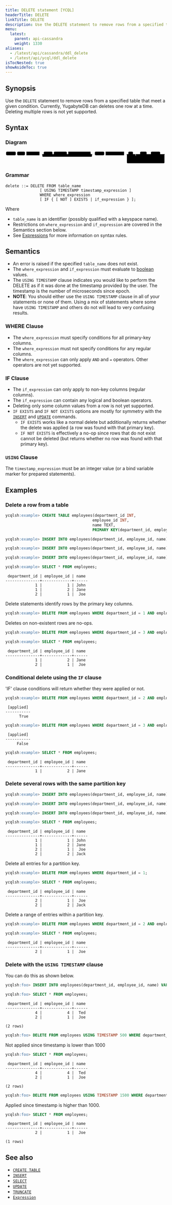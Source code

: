 ```yaml
---
title: DELETE statement [YCQL]
headerTitle: DELETE
linkTitle: DELETE
description: Use the DELETE statement to remove rows from a specified table that meet a given condition. 
menu:
  latest:
    parent: api-cassandra
    weight: 1330
aliases:
  - /latest/api/cassandra/ddl_delete
  - /latest/api/ycql/ddl_delete
isTocNested: true
showAsideToc: true
---
```


## Synopsis

Use the `DELETE` statement to remove rows from a specified table that meet a given condition. Currently, YugabyteDB can deletes one row at a time. Deleting multiple rows is not yet supported.

## Syntax

### Diagram

<svg class="rrdiagram" version="1.1" xmlns:xlink="http://www.w3.org/1999/xlink" xmlns="http://www.w3.org/2000/svg" width="1121" height="95" viewbox="0 0 1121 95"><path class="connector" d="M0 22h5m67 0h10m54 0h10m91 0h30m60 0h10m90 0h10m155 0h20m-360 0q5 0 5 5v8q0 5 5 5h335q5 0 5-5v-8q0-5 5-5m5 0h10m65 0h10m128 0h30m32 0h50m45 0h20m-80 0q5 0 5 5v8q0 5 5 5h55q5 0 5-5v-8q0-5 5-5m5 0h10m64 0h20m-194 0q5 0 5 5v35q0 5 5 5h5m98 0h66q5 0 5-5v-35q0-5 5-5m5 0h20m-276 0q5 0 5 5v53q0 5 5 5h251q5 0 5-5v-53q0-5 5-5m5 0h5"/><rect class="literal" x="5" y="5" width="67" height="25" rx="7"/><text class="text" x="15" y="22">DELETE</text><rect class="literal" x="82" y="5" width="54" height="25" rx="7"/><text class="text" x="92" y="22">FROM</text><a xlink:href="../grammar_diagrams#table-name"><rect class="rule" x="146" y="5" width="91" height="25"/><text class="text" x="156" y="22">table_name</text></a><rect class="literal" x="267" y="5" width="60" height="25" rx="7"/><text class="text" x="277" y="22">USING</text><rect class="literal" x="337" y="5" width="90" height="25" rx="7"/><text class="text" x="347" y="22">TIMESTAMP</text><a xlink:href="../grammar_diagrams#timestamp-expression"><rect class="rule" x="437" y="5" width="155" height="25"/><text class="text" x="447" y="22">timestamp_expression</text></a><rect class="literal" x="622" y="5" width="65" height="25" rx="7"/><text class="text" x="632" y="22">WHERE</text><a xlink:href="../grammar_diagrams#where-expression"><rect class="rule" x="697" y="5" width="128" height="25"/><text class="text" x="707" y="22">where_expression</text></a><rect class="literal" x="855" y="5" width="32" height="25" rx="7"/><text class="text" x="865" y="22">IF</text><rect class="literal" x="937" y="5" width="45" height="25" rx="7"/><text class="text" x="947" y="22">NOT</text><rect class="literal" x="1012" y="5" width="64" height="25" rx="7"/><text class="text" x="1022" y="22">EXISTS</text><a xlink:href="../grammar_diagrams#if-expression"><rect class="rule" x="917" y="50" width="98" height="25"/><text class="text" x="927" y="67">if_expression</text></a></svg>

### Grammar

```
delete ::= DELETE FROM table_name
               [ USING TIMESTAMP timestamp_expression ]
               WHERE where_expression
               [ IF { [ NOT ] EXISTS | if_expression } ];
```

Where

- `table_name` is an identifier (possibly qualified with a keyspace name).
- Restrictions on `where_expression` and `if_expression` are covered in the Semantics section below.
- See [Expressions](..#expressions) for more information on syntax rules.

## Semantics

- An error is raised if the specified `table_name` does not exist.
- The `where_expression` and `if_expression` must evaluate to [boolean](../type_bool) values.
- The `USING TIMESTAMP` clause indicates you would like to perform the DELETE as if it was done at the
  timestamp provided by the user. The timestamp is the number of microseconds since epoch.
- **NOTE**: You should either use the `USING TIMESTAMP` clause in all of your statements or none of
   them. Using a mix of statements where some have `USING TIMESTAMP` and others do not will lead to
   very confusing results.

### WHERE Clause

- The `where_expression` must specify conditions for all primary-key columns.
- The `where_expression` must not specify conditions for any regular columns.
- The `where_expression` can only apply `AND` and `=` operators. Other operators are not yet supported.

### IF Clause

- The `if_expression` can only apply to non-key columns (regular columns).
- The `if_expression` can contain any logical and boolean operators.
- Deleting only some column values from a row is not yet supported.
- `IF EXISTS` and `IF NOT EXISTS` options are mostly for symmetry with the [`INSERT`](../dml_insert) and [`UPDATE`](../dml_update) commands.
  - `IF EXISTS` works like a normal delete but additionally returns whether the delete was applied (a row was found with that primary key).
  - `IF NOT EXISTS` is effectively a no-op since rows that do not exist cannot be deleted (but returns whether no row was found with that primary key).

### `USING` Clause

The `timestamp_expression` must be an integer value (or a bind variable marker for prepared statements).

## Examples

### Delete a row from a table

```sql
ycqlsh:example> CREATE TABLE employees(department_id INT, 
                                      employee_id INT, 
                                      name TEXT, 
                                      PRIMARY KEY(department_id, employee_id));
```

```sql
ycqlsh:example> INSERT INTO employees(department_id, employee_id, name) VALUES (1, 1, 'John');
```

```sql
ycqlsh:example> INSERT INTO employees(department_id, employee_id, name) VALUES (1, 2, 'Jane');
```

```sql
ycqlsh:example> INSERT INTO employees(department_id, employee_id, name) VALUES (2, 1, 'Joe');
```

```sql
ycqlsh:example> SELECT * FROM employees;
```

```
 department_id | employee_id | name
---------------+-------------+------
             1 |           1 | John
             1 |           2 | Jane
             2 |           1 |  Joe
```

Delete statements identify rows by the primary key columns.

```sql
ycqlsh:example> DELETE FROM employees WHERE department_id = 1 AND employee_id = 1;
```

Deletes on non-existent rows are no-ops.

```sql
ycqlsh:example> DELETE FROM employees WHERE department_id = 3 AND employee_id = 1;
```

```sql
ycqlsh:example> SELECT * FROM employees;
```

```
 department_id | employee_id | name
---------------+-------------+------
             1 |           2 | Jane
             2 |           1 |  Joe
```

### Conditional delete using the `IF` clause

'IF' clause conditions will return whether they were applied or not.

```sql
ycqlsh:example> DELETE FROM employees WHERE department_id = 2 AND employee_id = 1 IF name = 'Joe';
```

```
 [applied]
-----------
      True
```

```sql
ycqlsh:example> DELETE FROM employees WHERE department_id = 3 AND employee_id = 1 IF EXISTS;
```

```
 [applied]
-----------
     False
```

```sql
ycqlsh:example> SELECT * FROM employees;
```

```
 department_id | employee_id | name
---------------+-------------+------
             1 |           2 | Jane
```

### Delete several rows with the same partition key

```sql
ycqlsh:example> INSERT INTO employees(department_id, employee_id, name) VALUES (1, 1, 'John');
```

```sql
ycqlsh:example> INSERT INTO employees(department_id, employee_id, name) VALUES (2, 1, 'Joe');
```

```sql
ycqlsh:example> INSERT INTO employees(department_id, employee_id, name) VALUES (2, 2, 'Jack');
```

```sql
ycqlsh:example> SELECT * FROM employees;
```

```
 department_id | employee_id | name
---------------+-------------+------
             1 |           1 | John
             1 |           2 | Jane
             2 |           1 |  Joe
             2 |           2 | Jack
```

Delete all entries for a partition key.

```sql
ycqlsh:example> DELETE FROM employees WHERE department_id = 1;
```

```sql
ycqlsh:example> SELECT * FROM employees;
```

```
 department_id | employee_id | name
---------------+-------------+------
             2 |           1 |  Joe
             2 |           2 | Jack
```

Delete a range of entries within a partition key.

```sql
ycqlsh:example> DELETE FROM employees WHERE department_id = 2 AND employee_id >= 2 AND employee_id < 4;
```

```sql
ycqlsh:example> SELECT * FROM employees;
```

```
 department_id | employee_id | name
---------------+-------------+------
             2 |           1 |  Joe
```

### Delete with the `USING TIMESTAMP` clause

You can do this as shown below.

```sql
ycqlsh:foo> INSERT INTO employees(department_id, employee_id, name) VALUES (4, 4, 'Ted') USING TIMESTAMP 1000;
```

```sql
ycqlsh:foo> SELECT * FROM employees;
```

```
 department_id | employee_id | name
---------------+-------------+------
             4 |           4 |  Ted
             2 |           1 |  Joe

(2 rows)
```

```sql
ycqlsh:foo> DELETE FROM employees USING TIMESTAMP 500 WHERE department_id = 4 AND employee_id = 4;
```

Not applied since timestamp is lower than 1000

```sql
ycqlsh:foo> SELECT * FROM employees;
```

```
 department_id | employee_id | name
---------------+-------------+------
             4 |           4 |  Ted
             2 |           1 |  Joe

(2 rows)
```

```sql
ycqlsh:foo> DELETE FROM employees USING TIMESTAMP 1500 WHERE department_id = 4 AND employee_id = 4;
```

Applied since timestamp is higher than 1000.

```sql
ycqlsh:foo> SELECT * FROM employees;
```

```
 department_id | employee_id | name
---------------+-------------+------
             2 |           1 |  Joe

(1 rows)
```

## See also

- [`CREATE TABLE`](../ddl_create_table)
- [`INSERT`](../dml_insert)
- [`SELECT`](../dml_select)
- [`UPDATE`](../dml_update)
- [`TRUNCATE`](../dml_truncate)
- [`Expression`](..#expressions)
